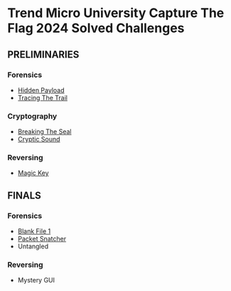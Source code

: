 # Trend Micro University Capture The Flag 2024 Solved Challenges

## PRELIMINARIES

### Forensics
- [Hidden Payload](Preliminaries/Forensics/HiddenPayload.md)
- [Tracing The Trail](Preliminaries/Forensics/TracingTheTrail.md)

### Cryptography
- [Breaking The Seal](Preliminaries/Cryptography/BreakingTheSeal.md)
- [Cryptic Sound](Preliminaries/Cryptography/CrypticSound.md)

### Reversing
- [Magic Key](Preliminaries/Reversing/MagicKey.md)

## FINALS

### Forensics
- [Blank File 1](Finals/Forensics/BlankFile1.md)
- [Packet Snatcher](Finals/Forensics/PacketSnatcher.md)
- Untangled

### Reversing
- Mystery GUI
